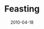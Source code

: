 ---
layout: message
category: message
series: "Force Feed"
title: "Feasting"
date: 2010-04-18
audio-description: "Brian Tome talks about how we can become more aware of the effects of media on our life."
audio: "http://s3.amazonaws.com/crossroadsaudiomessages/ForceFeed2.mp3"
audio-title: "Feasting"
audio-duration: "32&#58;08"
video-description: "Brian Tome discusses how we can become more aware of the effects of media on our life."
video-title: "Feasting"
video: "http://s3.amazonaws.com/crossroadsvideomessages/ForceFeed2.mp4"
program-description: ""
program: "http://www.crossroads.net/players/media/hq/04_17-18_10Program.pdf"
program-title: "Feasting (Program)"
---